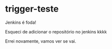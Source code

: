 # trigger-teste

Jenkins é foda!

Esqueci de adicionar o repositório no jenkins kkkk

Errei novamente, vamos ver se vai.
